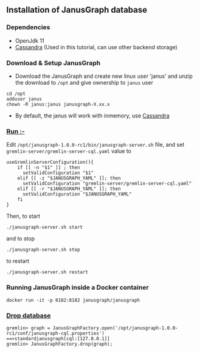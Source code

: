 ## Installation of JanusGraph database

### Dependencies

* OpenJdk 11
* [Cassandra](../Cassandra/Installation.md) (Used in this tutorial, can use other backend storage)

### Download & Setup JanusGraph 

* Download the JanusGraph and create new linux user 'janus' and unzip the download to `/opt` and give ownership to `janus` user

```
cd /opt
adduser janus
chown -R janus:janus janusgraph-X.xx.x
```

* By default, the janus will work with inmemory, use [Cassandra](../Cassandra/Installation.adoc)

### <u>Run :-</u>
Edit `/opt/janusgraph-1.0.0-rc1/bin/janusgraph-server.sh` file, and set `gremlin-server/gremlin-server-cql.yaml` value to 

```
useGremlinServerConfiguration(){
    if [[ -n "$1" ]] ; then
      setValidConfiguration "$1"
    elif [[ -z "$JANUSGRAPH_YAML" ]]; then
      setValidConfiguration "gremlin-server/gremlin-server-cql.yaml"
    elif [[ -r "$JANUSGRAPH_YAML" ]]; then
      setValidConfiguration "$JANUSGRAPH_YAML"
    fi
}
```

Then, to start

```
./janusgraph-server.sh start
```
and to stop
```
./janusgraph-server.sh stop
```
to restart
```
./janusgraph-server.sh restart
```


### Running JanusGraph inside a Docker container

```
docker run -it -p 8182:8182 janusgraph/janusgraph
```

### <u>Drop database</u>

```
gremlin> graph = JanusGraphFactory.open('/opt/janusgraph-1.0.0-rc1/conf/janusgraph-cql.properties')
==>standardjanusgraph[cql:[127.0.0.1]]
gremlin> JanusGraphFactory.drop(graph);
```